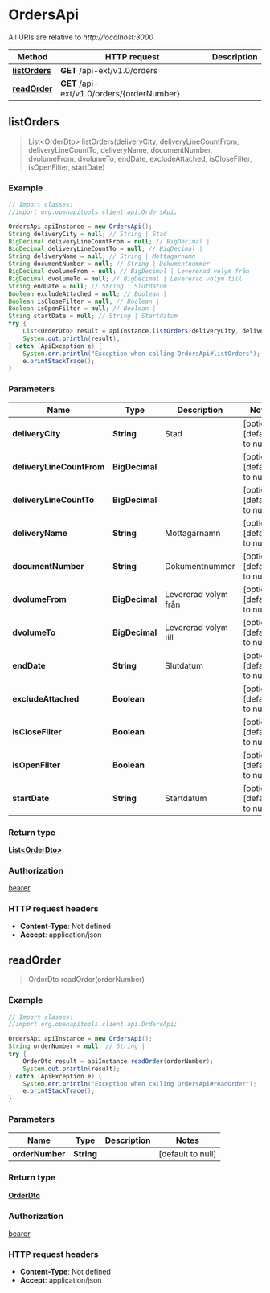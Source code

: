 # OrdersApi

All URIs are relative to *http://localhost:3000*

Method | HTTP request | Description
------------- | ------------- | -------------
[**listOrders**](OrdersApi.md#listOrders) | **GET** /api-ext/v1.0/orders | 
[**readOrder**](OrdersApi.md#readOrder) | **GET** /api-ext/v1.0/orders/{orderNumber} | 



## listOrders

> List&lt;OrderDto&gt; listOrders(deliveryCity, deliveryLineCountFrom, deliveryLineCountTo, deliveryName, documentNumber, dvolumeFrom, dvolumeTo, endDate, excludeAttached, isCloseFilter, isOpenFilter, startDate)



### Example

```java
// Import classes:
//import org.openapitools.client.api.OrdersApi;

OrdersApi apiInstance = new OrdersApi();
String deliveryCity = null; // String | Stad
BigDecimal deliveryLineCountFrom = null; // BigDecimal | 
BigDecimal deliveryLineCountTo = null; // BigDecimal | 
String deliveryName = null; // String | Mottagarnamn
String documentNumber = null; // String | Dokumentnummer
BigDecimal dvolumeFrom = null; // BigDecimal | Levererad volym från
BigDecimal dvolumeTo = null; // BigDecimal | Levererad volym till
String endDate = null; // String | Slutdatum
Boolean excludeAttached = null; // Boolean | 
Boolean isCloseFilter = null; // Boolean | 
Boolean isOpenFilter = null; // Boolean | 
String startDate = null; // String | Startdatum
try {
    List<OrderDto> result = apiInstance.listOrders(deliveryCity, deliveryLineCountFrom, deliveryLineCountTo, deliveryName, documentNumber, dvolumeFrom, dvolumeTo, endDate, excludeAttached, isCloseFilter, isOpenFilter, startDate);
    System.out.println(result);
} catch (ApiException e) {
    System.err.println("Exception when calling OrdersApi#listOrders");
    e.printStackTrace();
}
```

### Parameters


Name | Type | Description  | Notes
------------- | ------------- | ------------- | -------------
 **deliveryCity** | **String**| Stad | [optional] [default to null]
 **deliveryLineCountFrom** | **BigDecimal**|  | [optional] [default to null]
 **deliveryLineCountTo** | **BigDecimal**|  | [optional] [default to null]
 **deliveryName** | **String**| Mottagarnamn | [optional] [default to null]
 **documentNumber** | **String**| Dokumentnummer | [optional] [default to null]
 **dvolumeFrom** | **BigDecimal**| Levererad volym från | [optional] [default to null]
 **dvolumeTo** | **BigDecimal**| Levererad volym till | [optional] [default to null]
 **endDate** | **String**| Slutdatum | [optional] [default to null]
 **excludeAttached** | **Boolean**|  | [optional] [default to null]
 **isCloseFilter** | **Boolean**|  | [optional] [default to null]
 **isOpenFilter** | **Boolean**|  | [optional] [default to null]
 **startDate** | **String**| Startdatum | [optional] [default to null]

### Return type

[**List&lt;OrderDto&gt;**](OrderDto.md)

### Authorization

[bearer](../README.md#bearer)

### HTTP request headers

- **Content-Type**: Not defined
- **Accept**: application/json


## readOrder

> OrderDto readOrder(orderNumber)



### Example

```java
// Import classes:
//import org.openapitools.client.api.OrdersApi;

OrdersApi apiInstance = new OrdersApi();
String orderNumber = null; // String | 
try {
    OrderDto result = apiInstance.readOrder(orderNumber);
    System.out.println(result);
} catch (ApiException e) {
    System.err.println("Exception when calling OrdersApi#readOrder");
    e.printStackTrace();
}
```

### Parameters


Name | Type | Description  | Notes
------------- | ------------- | ------------- | -------------
 **orderNumber** | **String**|  | [default to null]

### Return type

[**OrderDto**](OrderDto.md)

### Authorization

[bearer](../README.md#bearer)

### HTTP request headers

- **Content-Type**: Not defined
- **Accept**: application/json

